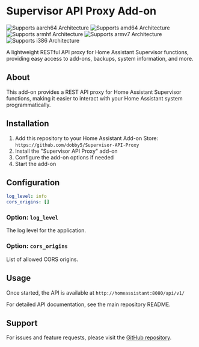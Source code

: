 # Supervisor API Proxy Add-on

![Supports aarch64 Architecture][aarch64-shield] ![Supports amd64 Architecture][amd64-shield] ![Supports armhf Architecture][armhf-shield] ![Supports armv7 Architecture][armv7-shield] ![Supports i386 Architecture][i386-shield]

A lightweight RESTful API proxy for Home Assistant Supervisor functions, providing easy access to add-ons, backups, system information, and more.

## About

This add-on provides a REST API proxy for Home Assistant Supervisor functions, making it easier to interact with your Home Assistant system programmatically.

## Installation

1. Add this repository to your Home Assistant Add-on Store: `https://github.com/dobby5/Supervisor-API-Proxy`
2. Install the "Supervisor API Proxy" add-on
3. Configure the add-on options if needed
4. Start the add-on

## Configuration

```yaml
log_level: info
cors_origins: []
```

### Option: `log_level`

The log level for the application.

### Option: `cors_origins`

List of allowed CORS origins.

## Usage

Once started, the API is available at `http://homeassistant:8080/api/v1/`

For detailed API documentation, see the main repository README.

## Support

For issues and feature requests, please visit the [GitHub repository](https://github.com/dobby5/Supervisor-API-Proxy/issues).

[aarch64-shield]: https://img.shields.io/badge/aarch64-yes-green.svg
[amd64-shield]: https://img.shields.io/badge/amd64-yes-green.svg
[armhf-shield]: https://img.shields.io/badge/armhf-yes-green.svg
[armv7-shield]: https://img.shields.io/badge/armv7-yes-green.svg
[i386-shield]: https://img.shields.io/badge/i386-yes-green.svg